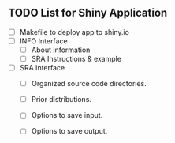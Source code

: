 ## TODO List for Shiny Application

- [ ] Makefile to deploy app to shiny.io
- [ ] INFO Interface
	- [ ] About information
	- [ ] SRA Instructions & example
- [ ] SRA  Interface
	- [ ] Organized source code directories.
	- [ ] Prior distributions.
	- [ ] Options to save input.
	- [ ] Options to save output.

